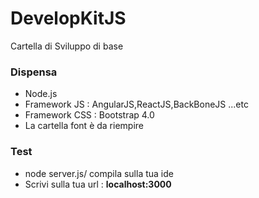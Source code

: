 <h1>DevelopKitJS</h1>

<p>Cartella di Sviluppo di base</p>

<h3>Dispensa</h3>
<ul>
  <li>Node.js</li>
  <li>Framework JS : AngularJS,ReactJS,BackBoneJS ...etc</li>
  <li>Framework CSS : Bootstrap 4.0</li>
  <li>La cartella font è da riempire</li>
</ul>

<h3>Test</h3>

<ul>
  <li>node server.js/ compila sulla tua ide </li>
  <li>Scrivi sulla tua url : <b>localhost:3000</li>
 </ul>
